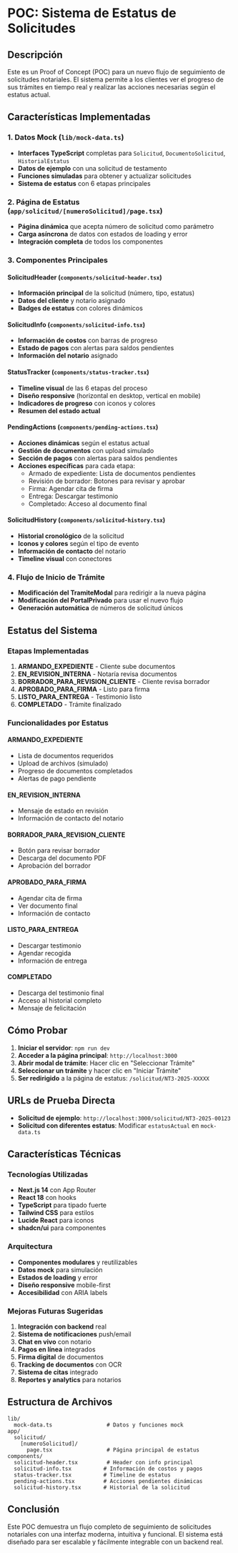 # POC: Sistema de Estatus de Solicitudes

## Descripción
Este es un Proof of Concept (POC) para un nuevo flujo de seguimiento de solicitudes notariales. El sistema permite a los clientes ver el progreso de sus trámites en tiempo real y realizar las acciones necesarias según el estatus actual.

## Características Implementadas

### 1. Datos Mock (`lib/mock-data.ts`)
- **Interfaces TypeScript** completas para `Solicitud`, `DocumentoSolicitud`, `HistorialEstatus`
- **Datos de ejemplo** con una solicitud de testamento
- **Funciones simuladas** para obtener y actualizar solicitudes
- **Sistema de estatus** con 6 etapas principales

### 2. Página de Estatus (`app/solicitud/[numeroSolicitud]/page.tsx`)
- **Página dinámica** que acepta número de solicitud como parámetro
- **Carga asíncrona** de datos con estados de loading y error
- **Integración completa** de todos los componentes

### 3. Componentes Principales

#### SolicitudHeader (`components/solicitud-header.tsx`)
- **Información principal** de la solicitud (número, tipo, estatus)
- **Datos del cliente** y notario asignado
- **Badges de estatus** con colores dinámicos

#### SolicitudInfo (`components/solicitud-info.tsx`)
- **Información de costos** con barras de progreso
- **Estado de pagos** con alertas para saldos pendientes
- **Información del notario** asignado

#### StatusTracker (`components/status-tracker.tsx`)
- **Timeline visual** de las 6 etapas del proceso
- **Diseño responsive** (horizontal en desktop, vertical en mobile)
- **Indicadores de progreso** con iconos y colores
- **Resumen del estado actual**

#### PendingActions (`components/pending-actions.tsx`)
- **Acciones dinámicas** según el estatus actual
- **Gestión de documentos** con upload simulado
- **Sección de pagos** con alertas para saldos pendientes
- **Acciones específicas** para cada etapa:
  - Armado de expediente: Lista de documentos pendientes
  - Revisión de borrador: Botones para revisar y aprobar
  - Firma: Agendar cita de firma
  - Entrega: Descargar testimonio
  - Completado: Acceso al documento final

#### SolicitudHistory (`components/solicitud-history.tsx`)
- **Historial cronológico** de la solicitud
- **Iconos y colores** según el tipo de evento
- **Información de contacto** del notario
- **Timeline visual** con conectores

### 4. Flujo de Inicio de Trámite
- **Modificación del TramiteModal** para redirigir a la nueva página
- **Modificación del PortalPrivado** para usar el nuevo flujo
- **Generación automática** de números de solicitud únicos

## Estatus del Sistema

### Etapas Implementadas
1. **ARMANDO_EXPEDIENTE** - Cliente sube documentos
2. **EN_REVISION_INTERNA** - Notaría revisa documentos
3. **BORRADOR_PARA_REVISION_CLIENTE** - Cliente revisa borrador
4. **APROBADO_PARA_FIRMA** - Listo para firma
5. **LISTO_PARA_ENTREGA** - Testimonio listo
6. **COMPLETADO** - Trámite finalizado

### Funcionalidades por Estatus

#### ARMANDO_EXPEDIENTE
- Lista de documentos requeridos
- Upload de archivos (simulado)
- Progreso de documentos completados
- Alertas de pago pendiente

#### EN_REVISION_INTERNA
- Mensaje de estado en revisión
- Información de contacto del notario

#### BORRADOR_PARA_REVISION_CLIENTE
- Botón para revisar borrador
- Descarga del documento PDF
- Aprobación del borrador

#### APROBADO_PARA_FIRMA
- Agendar cita de firma
- Ver documento final
- Información de contacto

#### LISTO_PARA_ENTREGA
- Descargar testimonio
- Agendar recogida
- Información de entrega

#### COMPLETADO
- Descarga del testimonio final
- Acceso al historial completo
- Mensaje de felicitación

## Cómo Probar

1. **Iniciar el servidor**: `npm run dev`
2. **Acceder a la página principal**: `http://localhost:3000`
3. **Abrir modal de trámite**: Hacer clic en "Seleccionar Trámite"
4. **Seleccionar un trámite** y hacer clic en "Iniciar Trámite"
5. **Ser redirigido** a la página de estatus: `/solicitud/NT3-2025-XXXXX`

## URLs de Prueba Directa

- **Solicitud de ejemplo**: `http://localhost:3000/solicitud/NT3-2025-00123`
- **Solicitud con diferentes estatus**: Modificar `estatusActual` en `mock-data.ts`

## Características Técnicas

### Tecnologías Utilizadas
- **Next.js 14** con App Router
- **React 18** con hooks
- **TypeScript** para tipado fuerte
- **Tailwind CSS** para estilos
- **Lucide React** para iconos
- **shadcn/ui** para componentes

### Arquitectura
- **Componentes modulares** y reutilizables
- **Datos mock** para simulación
- **Estados de loading** y error
- **Diseño responsive** mobile-first
- **Accesibilidad** con ARIA labels

### Mejoras Futuras Sugeridas
1. **Integración con backend** real
2. **Sistema de notificaciones** push/email
3. **Chat en vivo** con notario
4. **Pagos en línea** integrados
5. **Firma digital** de documentos
6. **Tracking de documentos** con OCR
7. **Sistema de citas** integrado
8. **Reportes y analytics** para notarios

## Estructura de Archivos

```
lib/
  mock-data.ts                 # Datos y funciones mock
app/
  solicitud/
    [numeroSolicitud]/
      page.tsx                 # Página principal de estatus
components/
  solicitud-header.tsx         # Header con info principal
  solicitud-info.tsx          # Información de costos y pagos
  status-tracker.tsx          # Timeline de estatus
  pending-actions.tsx         # Acciones pendientes dinámicas
  solicitud-history.tsx       # Historial de la solicitud
```

## Conclusión

Este POC demuestra un flujo completo de seguimiento de solicitudes notariales con una interfaz moderna, intuitiva y funcional. El sistema está diseñado para ser escalable y fácilmente integrable con un backend real.
